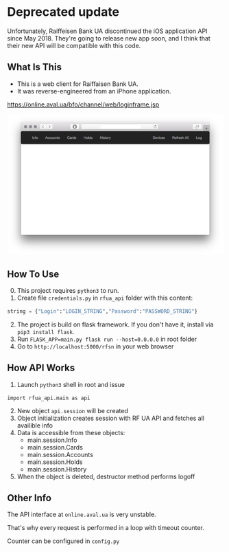 # Deprecated update
Unfortunately, Raiffeisen Bank UA discontinued the iOS application API since May 2018. They're going to release new app soon, and I think that their new API will be compatible with this code.

## What Is This
- This is a web client for Raiffaisen Bank UA.
- It was reverse-engineered from an iPhone application.

https://online.aval.ua/bfo/channel/web/loginframe.jsp

![alt text](screenshots/rfua.png)

## How To Use
0. This project requires ```python3``` to run.
1. Create file `credentials.py` in ```rfua_api``` folder with this content:
```python
string = {"Login":"LOGIN_STRING","Password":"PASSWORD_STRING"}
```
2. The project is build on flask framework. If you don't have it, install via ```pip3 install flask```.
3. Run ```FLASK_APP=main.py flask run --host=0.0.0.0``` in root folder
4. Go to ```http://localhost:5000/rfsn``` in your web browser

## How API Works
1. Launch ```python3``` shell in root and issue
```
import rfua_api.main as api
```
2. New object ```api.session``` will be created
3. Object initialization creates session with RF UA API and fetches all availible info
4. Data is accessible from these objects:
	- main.session.Info
	- main.session.Cards
	- main.session.Accounts
	- main.session.Holds
	- main.session.History
5. When the object is deleted, destructor method performs logoff

## Other Info
The API interface at ```online.aval.ua``` is very unstable.

That's why every request is performed in a loop with timeout counter.

Counter can be configured in ```config.py```
